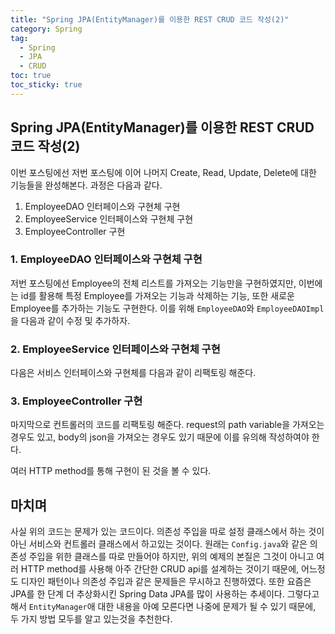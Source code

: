 ```yaml
---
title: "Spring JPA(EntityManager)를 이용한 REST CRUD 코드 작성(2)"
category: Spring
tag:
  - Spring
  - JPA
  - CRUD
toc: true
toc_sticky: true
---
```


## Spring JPA(EntityManager)를 이용한 REST CRUD 코드 작성(2)

이번 포스팅에선 저번 포스팅에 이어 나머지 Create, Read, Update, Delete에 대한 기능들을 완성해본다. 과정은 다음과 같다.

1. EmployeeDAO 인터페이스와 구현체 구현
2. EmployeeService 인터페이스와 구현체 구현
3. EmployeeController 구현

### 1. EmployeeDAO 인터페이스와 구현체 구현

저번 포스팅에선 Employee의 전체 리스트를 가져오는 기능만을 구현하였지만, 이번에는 id를 활용해 특정 Employee를 가져오는 기능과 삭제하는 기능, 또한 새로운 Employee를 추가하는 기능도 구현한다. 이를 위해 `EmployeeDAO`와 `EmployeeDAOImpl`을 다음과 같이 수정 및 추가하자.

<script src="https://gist.github.com/parkm2ngyu00/fda9564d2c878ee231a252b189954d0b.js"></script>

<script src="https://gist.github.com/parkm2ngyu00/9c646a015dd76446b9f909400a6a9a2d.js"></script>

### 2. EmployeeService 인터페이스와 구현체 구현

다음은 서비스 인터페이스와 구현체를 다음과 같이 리팩토링 해준다.

<script src="https://gist.github.com/parkm2ngyu00/f97b17e50790550b96db33bae960af3b.js"></script>

<script src="https://gist.github.com/parkm2ngyu00/39f167a1ad6433416d75c35415b4a1a3.js"></script>

### 3. EmployeeController 구현

마지막으로 컨트롤러의 코드를 리팩토링 해준다. request의 path variable을 가져오는 경우도 있고, body의 json을 가져오는 경우도 있기 때문에 이를 유의해 작성하여야 한다.

<script src="https://gist.github.com/parkm2ngyu00/804a4d5a4080dc8782fb2ed92468fcec.js"></script>

여러 HTTP method를 통해 구현이 된 것을 볼 수 있다.

## 마치며

사실 위의 코드는 문제가 있는 코드이다. 의존성 주입을 따로 설정 클래스에서 하는 것이 아닌 서비스와 컨트롤러 클래스에서 하고있는 것이다. 원래는 `Config.java`와 같은 의존성 주입을 위한 클래스를 따로 만들어야 하지만, 위의 예제의 본질은 그것이 아니고 여러 HTTP method를 사용해 아주 간단한 CRUD api를 설계하는 것이기 때문에, 어느정도 디자인 패턴이나 의존성 주입과 같은 문제들은 무시하고 진행하였다. 또한 요즘은 JPA를 한 단계 더 추상화시킨 Spring Data JPA를 많이 사용하는 추세이다. 그렇다고 해서 `EntityManager`애 대한 내용을 아예 모른다면 나중에 문제가 될 수 있기 때문에, 두 가지 방법 모두를 알고 있는것을 추천한다.
